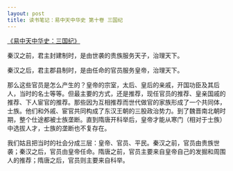 ```yaml
---
layout: post
title: 读书笔记：易中天中华史 第十卷 三国纪
---
```


[《易中天中华史：三国纪》](http://read.douban.com/ebook/9009221/)

秦汉之前，君主封建制时，是由世袭的贵族服务天子，治理天下。

秦汉之后，君主郡县制时，是由任命的官员服务皇帝，治理天下。

那么这些官员是怎么产生的？皇帝的宗室，太后、皇后的亲戚，开国功臣及其后人，当时的名士等等。但最主要的方式，还是推荐，现任官员的推荐、皇亲国戚的推荐、下人宦官的推荐。那些因为互相推荐而世代做官的家族形成了一个共同体，士族。他们和外戚、宦官共同构成了东汉王朝的三股政治势力。到了魏晋南北朝时期，整个仕途都被士族垄断。直到隋唐开科举后，皇帝才能从寒门（相对于士族）中选拔人才，士族的垄断也不复存在。

我们姑且把当时的社会分成三层：皇帝、官员、平民。秦汉之前，官员由贵族世袭；秦汉之后，官员由皇帝任命。隋唐之前，官员主要来自皇帝自己的发掘和周围人的推荐；隋唐之后，官员则主要来自科举。
